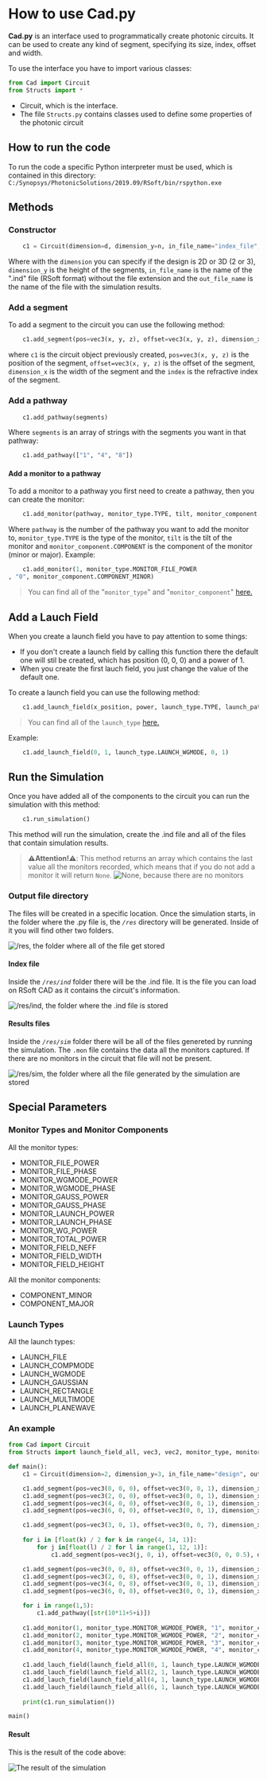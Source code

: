 # How to use Cad.py

**Cad.py** is an interface used to programmatically create photonic circuits. It can be used to create any kind of segment, specifying its size, index, offset and width.

To use the interface you have to import various classes:

``` python
from Cad import Circuit
from Structs import *
```

- Circuit, which is the interface.
- The file `Structs.py` contains classes used to define some properties of the photonic circuit

## How to run the code

To run the code a specific Python interpreter must be used, which is contained in this directory: `C:/Synopsys/PhotonicSolutions/2019.09/RSoft/bin/rspython.exe`

## Methods 

### Constructor

``` python
    c1 = Circuit(dimension=d, dimension_y=n, in_file_name="index_file", out_file_name="out_file")
``` 

Where with the `dimension` you can specify if the design is 2D or 3D (2 or 3), `dimension_y` is the height of the segments, `in_file_name` is the name of the ".ind" file (RSoft format) without the file extension and the `out_file_name` is the name of the file with the simulation results.

### Add a segment

To add a segment to the circuit you can use the following method:

``` python
    c1.add_segment(pos=vec3(x, y, z), offset=vec3(x, y, z), dimension_x=n, index=i)
```
where `c1` is the circuit object previously created, `pos=vec3(x, y, z)` is the position of the segment, `offset=vec3(x, y, z)` is the offset of the segment, `dimension_x` is the width of the segment and the `index` is the refractive index of the segment.

### Add a pathway

``` python
    c1.add_pathway(segments)
```

Where `segments` is an array of strings with the segments you want in that pathway:

``` python
    c1.add_pathway(["1", "4", "8"])
```

#### Add a monitor to a pathway

To add a monitor to a pathway you first need to create a pathway, then you can create the monitor:

``` python
    c1.add_monitor(pathway, monitor_type.TYPE, tilt, monitor_component.COMPONENT)
```

Where `pathway` is the number of the pathway you want to add the monitor to, `monitor_type.TYPE` is the type of the monitor, `tilt` is the tilt of the monitor and `monitor_component.COMPONENT` is the component of the monitor (minor or major).
Example:

``` python
    c1.add_monitor(1, monitor_type.MONITOR_FILE_POWER
, "0", monitor_component.COMPONENT_MINOR)
```

>You can find all of the "`monitor_type`" and "`monitor_component`" [here.](#monitor-types-and-monitor-components)

## Add a Lauch Field

When you create a launch field you have to pay attention to some things:

- If you don't create a launch field by calling this function there the default one will stil be created, which has position (0, 0, 0) and a power of 1.
- When you create the first lauch field, you just change the value of the default one.

To create a launch field you can use the following method:

``` python
    c1.add_launch_field(x_position, power, launch_type.TYPE, launch_pathway, launch_tilt)
```

>You can find all of the `launch_type` [here.](#launch-types)

Example:

``` python
    c1.add_launch_field(0, 1, launch_type.LAUNCH_WGMODE, 0, 1)
```

## Run the Simulation

Once you have added all of the components to the circuit you can run the simulation with this method:

``` python
    c1.run_simulation()
```

This method will run the simulation, create the .ind file and all of the files that contain simulation results.

> **⚠️Attention!⚠️**: This method returns an array which contains the last value all the monitors recorded, which means that if you do not add a monitor it will return `None`.
> ![None, because there are no monitors](imgs\Screenshot_4.png)

### Output file directory

The files will be created in a specific location. Once the simulation starts, in the folder where the .py file is, the *`/res`* directory will be generated. Inside of it you will find other two folders.

![/res, the folder where all of the file get stored](imgs\Screenshot_1.png)

#### Index file

Inside the *`/res/ind`* folder there will be the .ind file. It is the file you can load on RSoft CAD as it contains the circuit's information.

![/res/ind, the folder where the .ind file is stored](imgs\Screenshot_2.png)

#### Results files

Inside the *`/res/sim`* folder there will be all of the files genereted by running the simulation. The `.mon` file contains the data all the monitors captured.  If there are no monitors in the circuit that file will not be present.

![/res/sim, the folder where all the file generated by the simulation are stored](imgs\Screenshot_3.png)

## Special Parameters

### Monitor Types and Monitor Components

All the monitor types:

- MONITOR_FILE_POWER
- MONITOR_FILE_PHASE 
- MONITOR_WGMODE_POWER
- MONITOR_WGMODE_PHASE
- MONITOR_GAUSS_POWER 
- MONITOR_GAUSS_PHASE 
- MONITOR_LAUNCH_POWER
- MONITOR_LAUNCH_PHASE
- MONITOR_WG_POWER
- MONITOR_TOTAL_POWER 
- MONITOR_FIELD_NEFF 
- MONITOR_FIELD_WIDTH 
- MONITOR_FIELD_HEIGHT

All the monitor components:

- COMPONENT_MINOR
- COMPONENT_MAJOR

### Launch Types

All the launch types:

- LAUNCH_FILE
- LAUNCH_COMPMODE
- LAUNCH_WGMODE
- LAUNCH_GAUSSIAN
- LAUNCH_RECTANGLE
- LAUNCH_MULTIMODE
- LAUNCH_PLANEWAVE
  
### An example

``` python
from Cad import Circuit
from Structs import launch_field_all, vec3, vec2, monitor_type, monitor_component, launch_type

def main():
    c1 = Circuit(dimension=2, dimension_y=3, in_file_name="design", out_file_name="result")

    c1.add_segment(pos=vec3(0, 0, 0), offset=vec3(0, 0, 1), dimension_x=1, index=2)
    c1.add_segment(pos=vec3(2, 0, 0), offset=vec3(0, 0, 1), dimension_x=1, index=2)
    c1.add_segment(pos=vec3(4, 0, 0), offset=vec3(0, 0, 1), dimension_x=1, index=2)
    c1.add_segment(pos=vec3(6, 0, 0), offset=vec3(0, 0, 1), dimension_x=1, index=2)

    c1.add_segment(pos=vec3(3, 0, 1), offset=vec3(0, 0, 7), dimension_x=7, index=2)
    
    for i in [float(k) / 2 for k in range(4, 14, 1)]:
        for j in[float(l) / 2 for l in range(1, 12, 1)]:
            c1.add_segment(pos=vec3(j, 0, i), offset=vec3(0, 0, 0.5), dimension_x=0.5, index=3)

    c1.add_segment(pos=vec3(0, 0, 8), offset=vec3(0, 0, 1), dimension_x=1, index=2)
    c1.add_segment(pos=vec3(2, 0, 8), offset=vec3(0, 0, 1), dimension_x=1, index=2)
    c1.add_segment(pos=vec3(4, 0, 8), offset=vec3(0, 0, 1), dimension_x=1, index=2)
    c1.add_segment(pos=vec3(6, 0, 8), offset=vec3(0, 0, 1), dimension_x=1, index=2)

    for i in range(1,5):
        c1.add_pathway([str(10*11+5+i)])
    
    c1.add_monitor(1, monitor_type.MONITOR_WGMODE_POWER, "1", monitor_component.COMPONENT_MINOR)
    c1.add_monitor(2, monitor_type.MONITOR_WGMODE_POWER, "2", monitor_component.COMPONENT_MINOR)
    c1.add_monitor(3, monitor_type.MONITOR_WGMODE_POWER, "3", monitor_component.COMPONENT_MINOR)
    c1.add_monitor(4, monitor_type.MONITOR_WGMODE_POWER, "4", monitor_component.COMPONENT_MINOR)
    
    c1.add_lauch_field(launch_field_all(0, 1, launch_type.LAUNCH_WGMODE, 0, 1))
    c1.add_lauch_field(launch_field_all(2, 1, launch_type.LAUNCH_WGMODE, 0, 1))
    c1.add_lauch_field(launch_field_all(4, 1, launch_type.LAUNCH_WGMODE, 0, 1))
    c1.add_lauch_field(launch_field_all(6, 1, launch_type.LAUNCH_WGMODE, 0, 1))
    
    print(c1.run_simulation())

main()
```

#### Result

This is the result of the code above:

![The result of the simulation](imgs\Screenshot_5.png)
